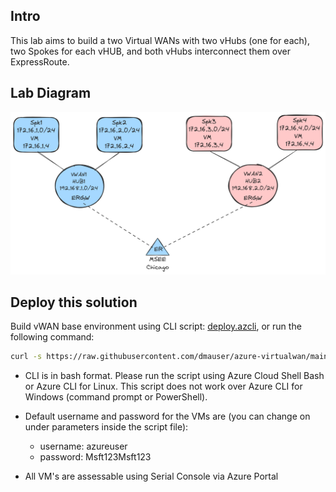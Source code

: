 ## Intro

This lab aims to build a two Virtual WANs with two vHubs (one for each), two Spokes for each vHUB, and both vHubs interconnect them over ExpressRoute.

## Lab Diagram

![](./diagram.png)

## Deploy this solution

Build vWAN base environment using CLI script: [deploy.azcli](./deploy.azcli), or run the following command:

```bash
curl -s https://raw.githubusercontent.com/dmauser/azure-virtualwan/main/two-vwans/deploy.azcli | bash
```

- CLI is in bash format. Please run the script using Azure Cloud Shell Bash or Azure CLI for Linux. This script does not work over Azure CLI for Windows (command prompt or PowerShell).

- Default username and password for the VMs are (you can change on under parameters inside the script file):
  - username: azureuser
  - password: Msft123Msft123

- All VM's are assessable using Serial Console via Azure Portal